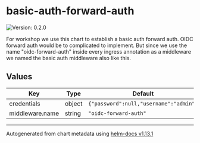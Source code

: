 # basic-auth-forward-auth

![Version: 0.2.0](https://img.shields.io/badge/Version-0.2.0-informational?style=flat-square)

For workshop we use this chart to establish a basic auth forward auth.
OIDC forward auth would be to complicated to implement.
But since we use the name "oidc-forward-auth" inside every ingress annotation as a middleware we named the basic auth
middleware also like this.

## Values

| Key | Type | Default | Description |
|-----|------|---------|-------------|
| credentials | object | `{"password":null,"username":"admin"}` | https://doc.traefik.io/traefik/middlewares/http/basicauth/ |
| middleware.name | string | `"oidc-forward-auth"` |  |

----------------------------------------------
Autogenerated from chart metadata using [helm-docs v1.13.1](https://github.com/norwoodj/helm-docs/releases/v1.13.1)
